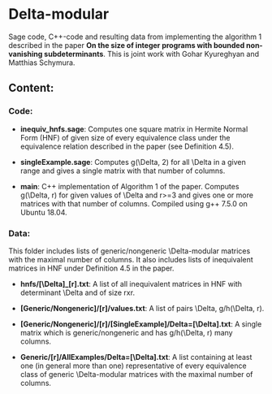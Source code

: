 # Delta-modular

Sage code, C++-code and resulting data from implementing the algorithm 1 described in the paper **On the size of integer programs with bounded non-vanishing subdeterminants**. This is joint work with Gohar Kyureghyan and Matthias Schymura.


## Content:

### Code:

* **inequiv_hnfs.sage**:            Computes one square matrix in Hermite Normal Form (HNF) of given size of every equivalence class under the equivalence relation described in the paper (see Definition 4.5).

* **singleExample.sage**:           Computes g(\Delta, 2) for all \Delta in a given range and gives a single matrix with that number of columns.

* **main**:                         C++ implementation of Algorithm 1 of the paper. Computes g(\Delta, r) for given values of \Delta and r>=3 and gives one or more matrices with that number of columns. Compiled using g++ 7.5.0 on Ubuntu 18.04.


### Data:

This folder includes lists of generic/nongeneric \Delta-modular matrices with the maximal number of columns. It also includes lists of inequivalent matrices in HNF under Definition 4.5 in the paper.

* **hnfs/[\Delta]_[r].txt**:                                                A list of all inequivalent matrices in HNF with determinant \Delta and of size rxr.

* **[Generic/Nongeneric]/[r]/values.txt**:                                  A list of pairs \Delta, g/h(\Delta, r).

* **[Generic/Nongeneric]/[r]/[SingleExample]/Delta=[\Delta].txt**:          A single matrix which is generic/nongeneric and has g/h(\Delta, r) many columns.

* **Generic/[r]/AllExamples/Delta=[\Delta].txt**:                           A list containing at least one (in general more than one) representative of every equivalence class of generic \Delta-modular matrices with the maximal number of columns.
